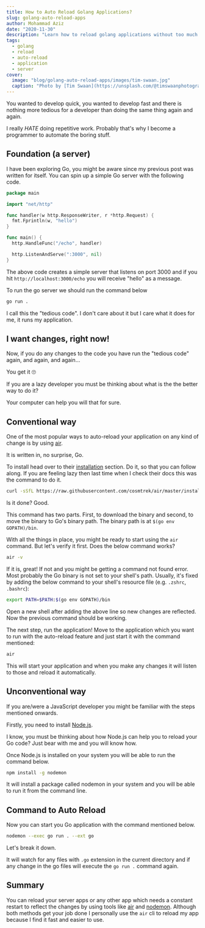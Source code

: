 ```yaml
---
title: How to Auto Reload Golang Applications?
slug: golang-auto-reload-apps
author: Mohammad Aziz
date: "2020-11-30"
description: "Learn how to reload golang applications without too much manual work"
tags:
  - golang
  - reload
  - auto-reload
  - application
  - server
cover:
  image: "blog/golang-auto-reload-apps/images/tim-swaan.jpg"
  caption: "Photo by [Tim Swaan](https://unsplash.com/@timswaanphotography?utm_source=unsplash&amp;utm_medium=referral&amp;utm_content=creditCopyText) on [Unsplash](https://unsplash.com/s/photos/new?utm_source=unsplash&amp;utm_medium=referral&amp;utm_content=creditCopyText)"
---
```


You wanted to develop quick, you wanted to develop fast and there is
nothing more tedious for a developer than doing the same thing again
and again.

I really _HATE_ doing repetitive work. Probably that's why I become a programmer to automate the boring stuff.

## Foundation (a server)

I have been exploring Go, you might be aware since my previous post was
written for itself. You can spin up a simple Go server with the following
code.

```go
package main

import "net/http"

func handler(w http.ResponseWriter, r *http.Request) {
  fmt.Fprintln(w, "hello")
}

func main() {
  http.HandleFunc("/echo", handler)

  http.ListenAndServe(":3000", nil)
}
```

The above code creates a simple server that listens on port 3000 and if
you hit `http://localhost:3000/echo` you will receive "hello" as a message.

To run the go server we should run the command below

```sh
go run .
```

I call this the "tedious code". I don't care about it but I care what it
does for me, it runs my application.

## I want changes, right now!

Now, if you do any changes to the code you have run the "tedious code" again, and again, and again...

You get it 🙄

If you are a lazy developer you must be thinking about what is the
the better way to do it?

Your computer can help you will that for sure.

## Conventional way

One of the most popular ways to auto-reload your application on any kind of change is by using [air](https://github.com/cosmtrek/air).

It is written in, no surprise, Go.

To install head over to their [installation](https://github.com/cosmtrek/air#installation) section. Do it, so that you can follow along. If you are feeling lazy then last time when I check their docs this was the command to do it.

```sh
curl -sSfL https://raw.githubusercontent.com/cosmtrek/air/master/install.sh | sh -s -- -b $(go env GOPATH)/bin
```

Is it done? Good.

This command has two parts. First, to download the binary and second, to move the binary to Go's binary path. The binary path is at `$(go env GOPATH)/bin`.

With all the things in place, you might be ready to start using the `air` command. But let's verify it first. Does the below command works?

```sh
air -v
```

If it is, great! If not and you might be getting a command not found error. Most probably the Go binary is not set to your shell's path. Usually, it's fixed by adding the below command to your shell's resource file (e.g. `.zshrc`, `.bashrc`):

```sh
export PATH=$PATH:$(go env GOPATH)/bin
```

Open a new shell after adding the above line so new changes are reflected. Now the previous command should be working.

The next step, run the application! Move to the application which you want to run with the auto-reload feature and just start it with the command mentioned:

```sh
air
```

This will start your application and when you make any changes it will listen to those and reload it automatically.

## Unconventional way

If you are/were a JavaScript developer you might be familiar with the steps mentioned onwards.

Firstly, you need to install [Node.js](https://nodejs.org/en/download/).

I know, you must be thinking about how Node.js can help you to reload your Go code?
Just bear with me and you will know how.

Once Node.js is installed on your system you will be able to run the
command below.

```sh
npm install -g nodemon
```

It will install a package called nodemon in your system and you will be
able to run it from the command line.

## Command to Auto Reload

Now you can start you Go application with the command mentioned below.

```sh
nodemon --exec go run . --ext go
```

Let's break it down.

It will watch for any files with `.go` extension in the current directory and if
any change in the go files will execute the `go run .` command again.

## Summary

You can reload your server apps or any other app which needs a constant restart to reflect the changes by using tools like [air](https://github.com/cosmtrek/air) and [nodemon](https://nodemon.io/). Although both methods get your job done I personally use the `air` cli to reload my app because I find it fast and easier to use.
